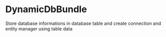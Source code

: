 # DynamicDbBundle
Store database informations in database table and create connection and entity manager using table data
